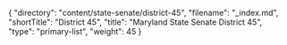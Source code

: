 {
  "directory": "content/state-senate/district-45",
  "filename": "_index.md",
  "shortTitle": "District 45",
  "title": "Maryland State Senate District 45",
  "type": "primary-list",
  "weight": 45
}
